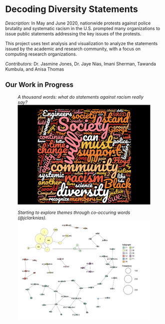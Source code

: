 # Decoding Diversity Statements

*Description:* In May and June 2020, nationwide protests against police brutality and systematic racism in the U.S.
 prompted many organizations to issue public statements addressing the key issues of the protests. 
 

This project uses text analysis and visualization to analyze the statements issued by the academic and research community,
 with a focus on computing research organizations.
 

*Contributors:* Dr. Jasmine Jones, Dr. Jaye Nias, Imani Sherman, Tawanda Kumbula, and Anisa Thomas

## Our Work in Progress


<figure>
  <figcaption><i>A thousand words: what do statements against racism really say?</i></figcaption>
  <img src="images/BLM-statements-allprof-v1.png" alt="Word cloud of common words from statements against racism"/>
</figure>


<figure>
 <figcaption><i>Starting to explore themes through co-occuring words (@jclarknias).</i></figcaption>
 <img src="images/co-occurance_stop_removed.png" alt="Network graph of common words"/>
</figure>





